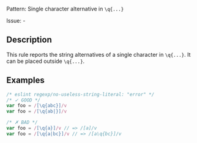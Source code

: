 Pattern: Single character alternative in `\q{...}`

Issue: -

## Description

This rule reports the string alternatives of a single character in `\q{...}`.
It can be placed outside `\q{...}`.

## Examples

```js
/* eslint regexp/no-useless-string-literal: "error" */
/* ✓ GOOD */
var foo = /[\q{abc}]/v
var foo = /[\q{ab|}]/v

/* ✗ BAD */
var foo = /[\q{a}]/v // => /[a]/v
var foo = /[\q{a|bc}]/v // => /[a\q{bc}]/v
```
